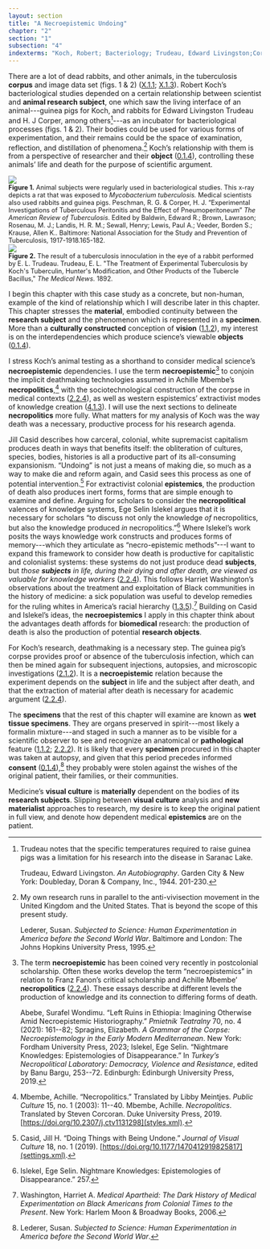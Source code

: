 ```yaml
---
layout: section
title: "A Necroepistemic Undoing"
chapter: "2"
section: "1"
subsection: "4"
indexterms: "Koch, Robert; Bacteriology; Trudeau, Edward Livingston;Corper, H. J.;Death Studies"
---
```


There are a lot of dead rabbits, and other animals, in the tuberculosis <span data-tooltip aria-haspopup="true" class="has-tip" data-disable-hover="false" tabindex="1" data-title="A corpus refers to a collection of texts used for computational analysis."><b>corpus</b></span> and image data set (figs. 1 & 2) (<a href="{{ site.baseurl }}/dissertation/X_1_1">X.1.1</a>; <a href="{{ site.baseurl }}/dissertation/X_1_3">X.1.3</a>). Robert Koch’s bacteriological studies depended on a certain relationship between scientist and <span data-tooltip aria-haspopup="true" class="has-tip" data-disable-hover="false" tabindex="1" data-title="Subject here refers to an animal subject, but one which fits within the power schema between researcher and the thing researched."><b>animal research subject</b></span>, one which saw the living interface of an animal---guinea pigs for Koch, and rabbits for Edward Livingston Trudeau and H. J Corper, among others[^fn1]---as an incubator for bacteriological processes (figs. 1 & 2). Their bodies could be used for various forms of experimentation, and their remains could be the space of examination, reflection, and distillation of phenomena.[^fn2] Koch’s relationship with them is from a perspective of researcher and their <span data-tooltip aria-haspopup="true" class="has-tip" data-disable-hover="false" tabindex="1" data-title="The term research subject refers to a human person who has been ingested into a research program, and whose identity, personhood, and body have become the focus of a research program. I think of the subject in a Foucauldian sense: The 'subject' is a pun on the monarchal subject, someone who has no agency under the spectacular power of the sovereign. In this case it the subject lacks agency in relation to the researcher studying them."><b>object</b></span> (<a href="{{ site.baseurl }}/dissertation/0_1_4">0.1.4</a>), controlling these animals’ life and death for the purpose of scientific argument.

<div class="card float-right half-width-image"><img id="TheAmericanReviewofTuberc1_1917-1918_203" class="image-medium image-center" src="{{ site.baseurl }}/assets/img/TheAmericanReviewofTuberc1_1917-1918_203.jpg">

<div class="caption-font" style="font-size:.9em"><b>Figure 1.</b> Animal subjects were regularly used in bacteriological studies. This x-ray depicts a rat that was exposed to <i>Mycobacterium tuberculosis.</i> Medical scientists also used rabbits and guinea pigs. Peschman, R. G. & Corper, H. J. “Experimental Investigations of Tuberculous Peritonitis and the Effect of Pneumoperitoneum” <i>The American Review of Tuberculosis</i>. Edited by Baldwin, Edward R.; Brown, Lawrason; Rosenau, M. J.; Landis, H. R. M.; Sewall, Henry; Lewis, Paul A.; Veeder, Borden S.; Krause, Allen K.. Baltimore: National Association for the Study and Prevention of Tuberculosis, 1917-1918.165-182.</div>

<img id="Trudeau_TheTreatmentofExperimenta_TheMedicalNews_1892_36" src="{{ site.baseurl }}/assets/img/Trudeau_TheTreatmentofExperimenta_TheMedicalNews_1892_36.jpg">

<div class="caption-font" style="font-size:.9em"><b>Figure 2.</b> The result of a tuberculosis innoculation in the eye of a rabbit performed by E. L. Trudeau. Trudeau, E. L. "The Treatment of Experimental Tuberculosis by Koch's Tuberculin, Hunter's Modification, and Other Products of the Tubercle Bacillus," <i>The Medical News</i>. 1892.</div></div>

I begin this chapter with this case study as a concrete, but non-human, example of the kind of relationship which I will describe later in this chapter. This chapter stresses the <span data-tooltip aria-haspopup="true" class="has-tip" data-disable-hover="false" tabindex="1" data-title="I use this term, 'material', to connect my thinking to new materialism, a philosophical posthuman approach which sees nonhuman agents in the world as having distinct agencies. Material broadly refers to the complex lives of nonhuman-- things and their interactions in the world."><b>material</b></span>, embodied continuity between the <span data-tooltip aria-haspopup="true" class="has-tip" data-disable-hover="false" tabindex="1" data-title="The term research subject refers to a human person who has been ingested into a research program, and whose identity, personhood, and body have become the focus of a research program. I think of the subject in a Foucauldian sense: The 'subject' is a pun on the monarchal subject, someone who has no agency under the spectacular power of the sovereign. In this case it the subject lacks agency in relation to the researcher studying them."><b>research subject</b></span> and the phenomenon which is represented in a <span data-tooltip aria-haspopup="true" class="has-tip" data-disable-hover="false" tabindex="1" data-title="Specimen refers to any naturally occurring phenomenon that has been extracted from its original context and placed within a knowledge framework to understand and describe that phenomenon."><b>specimen</b></span>. More than a <span data-tooltip aria-haspopup="true" class="has-tip" data-disable-hover="false" tabindex="1" data-title="Social construction refers to a philosophical approach to ontology and epistemics, where human understandings of phenomena are dependent on a social agreement regarding how that phenomenon is interpreted."><b>culturally constructed</b></span> conception of <span data-tooltip aria-haspopup="true" class="has-tip" data-disable-hover="false" tabindex="1" data-title="Visual culture refers to an interdisciplinary field that looks at the social construction of vision."><b>vision</b></span> (<a href="{{ site.baseurl }}/dissertation/1_1_2">1.1.2</a>), my interest is on the interdependencies which produce science’s viewable <span data-tooltip aria-haspopup="true" class="has-tip" data-disable-hover="false" tabindex="1" data-title="I use the term research object to refer to materials that have been divorced from the subject of their origin. Object, as I use it, carefully considers how human patients are denied their humanity through transformations that deem them as objects."><b>objects</b></span> (<a href="{{ site.baseurl }}/dissertation/0_1_4">0.1.4</a>). 

I stress Koch’s animal testing as a shorthand to consider medical science’s <span data-tooltip aria-haspopup="true" class="has-tip" data-disable-hover="false" tabindex="1" data-title="Necroepistemic refers to the ways deathmaking practices are leveraged in the process of knowledge creation."><b>necroepistemic</b></span> dependencies. I use the term <span data-tooltip aria-haspopup="true" class="has-tip" data-disable-hover="false" tabindex="1" data-title="Necroepistemic refers to the ways deathmaking practices are leveraged in the process of knowledge creation."><b>necroepistemic</b></span>[^fn3] to conjoin the implicit deathmaking technologies assumed in Achille Mbembe’s <span data-tooltip aria-haspopup="true" class="has-tip" data-disable-hover="false" tabindex="1" data-title="Necropolitics refers to the implicit and structural means by which certain political actors are made to die."><b>necropolitics</b></span>,[^fn4] with the sociotechnological construction of the corpse in medical contexts (<a href="{{ site.baseurl }}/dissertation/2_2_4">2.2.4</a>), as well as western espistemics’ extractivist modes of knowledge creation (<a href="{{ site.baseurl }}/dissertation/4_1_3">4.1.3</a>). I will use the next sections to delineate <span data-tooltip aria-haspopup="true" class="has-tip" data-disable-hover="false" tabindex="1" data-title="Necropolitics refers to the implicit and structural means by which certain political actors are made to die."><b>necropolitics</b></span> more fully. What matters for my analysis of Koch was the way death was a necessary, productive process for his research agenda.

Jill Casid describes how carceral, colonial, white supremacist capitalism produces death in ways that benefits itself: the obliteration of cultures, species, bodies, histories is all a productive part of its all-consuming expansionism. “Undoing” is not just a means of making die, so much as a way to make die and reform again, and Casid sees this process as one of potential intervention.[^fn5] For extractivist colonial <span data-tooltip aria-haspopup="true" class="has-tip" data-disable-hover="false" tabindex="1" data-title="Epistemics is a philosophical term referring to the study of knowledge. I use it to talk about the entwined practices of scientific culture, its arguments, and its methodologies."><b>epistemics</b></span>, the production of death also produces inert forms, forms that are simple enough to examine and define. Arguing for scholars to consider the <span data-tooltip aria-haspopup="true" class="has-tip" data-disable-hover="false" tabindex="1" data-title="Necropolitics refers to the implicit and structural means by which certain political actors are made to die."><b>necropolitical</b></span> valences of knowledge systems, Ege Selin Islekel argues that it is necessary for scholars “to discuss not only the knowledge <i>of</i> necropolitics, but also the knowledge produced <i>in</i> necropolitics.”[^fn6] Where Islekel’s work posits the ways knowledge work constructs and produces forms of memory---which they articulate as “necro-epistemic methods”---I want to expand this framework to consider how death is productive for capitalistic and colonialist systems: these systems do not just produce dead <span data-tooltip aria-haspopup="true" class="has-tip" data-disable-hover="false" tabindex="1" data-title="The term research subject refers to a human person who has been ingested into a research program, and whose identity, personhood, and body have become the focus of a research program. I think of the subject in a Foucauldian sense: The 'subject' is a pun on the monarchal subject, someone who has no agency under the spectacular power of the sovereign. In this case it the subject lacks agency in relation to the researcher studying them."><b>subjects</b></span>, but <i>those <span data-tooltip aria-haspopup="true" class="has-tip" data-disable-hover="false" tabindex="1" data-title="The term research subject refers to a human person who has been ingested into a research program, and whose identity, personhood, and body have become the focus of a research program. I think of the subject in a Foucauldian sense: The 'subject' is a pun on the monarchal subject, someone who has no agency under the spectacular power of the sovereign. In this case it the subject lacks agency in relation to the researcher studying them."><b>subjects</b></span> in life, during their dying and after death, are viewed as valuable for knowledge workers</i> (<a href="{{ site.baseurl }}/dissertation/2_2_4">2.2.4</a>). This follows Harriet Washington’s observations about the treatment and exploitation of Black communities in the history of medicine: a sick population was useful to develop remedies for the ruling whites in America’s racial hierarchy (<a href="{{ site.baseurl }}/dissertation/1_3_5">1.3.5</a>).[^fn7] Building on Casid and Islekel’s ideas, the <span data-tooltip aria-haspopup="true" class="has-tip" data-disable-hover="false" tabindex="1" data-title="Necroepistemic refers to the ways deathmaking practices are leveraged in the process of knowledge creation."><b>necroepistemics</b></span> I apply in this chapter think about the advantages death affords for <span data-tooltip aria-haspopup="true" class="has-tip" data-disable-hover="false" tabindex="1" data-title="Biomedicine is an approach to health that uses scientific approaches to evidence-based medicine, with an emphasis on generalized treatments with surgical and pharmaceutical methods. It combines knowledge from a range of scientific disciplines, like biology, chemistry, physiology, pathology, as part of its evidence-based and causal claims."><b>biomedical</b></span> research: the production of death is also the production of potential <span data-tooltip aria-haspopup="true" class="has-tip" data-disable-hover="false" tabindex="1" data-title="I use the term research object to refer to materials that have been divorced from the subject of their origin. Object, as I use it, carefully considers how human patients are denied their humanity through transformations that deem them as objects."><b>research objects</b></span>.

For Koch’s research, deathmaking is a necessary step. The guinea pig’s corpse provides proof or absence of the tuberculosis infection, which can then be mined again for subsequent injections, autopsies, and microscopic investigations (<a href="{{ site.baseurl }}/dissertation/2_1_2">2.1.2</a>). It is a <span data-tooltip aria-haspopup="true" class="has-tip" data-disable-hover="false" tabindex="1" data-title="Necroepistemic refers to the ways deathmaking practices are leveraged in the process of knowledge creation."><b>necroepistemic</b></span> relation because the experiment depends on the <span data-tooltip aria-haspopup="true" class="has-tip" data-disable-hover="false" tabindex="1" data-title="The term research subject refers to a human person who has been ingested into a research program, and whose identity, personhood, and body have become the focus of a research program. I think of the subject in a Foucauldian sense: The 'subject' is a pun on the monarchal subject, someone who has no agency under the spectacular power of the sovereign. In this case it the subject lacks agency in relation to the researcher studying them."><b>subject</b></span> in life and the subject after death, and that the extraction of material after death is necessary for academic argument (<a href="{{ site.baseurl }}/dissertation/2_2_4">2.2.4</a>).

The <span data-tooltip aria-haspopup="true" class="has-tip" data-disable-hover="false" tabindex="1" data-title="Specimen refers to any naturally occurring phenomenon that has been extracted from its original context and placed within a knowledge framework to understand and describe that phenomenon."><b>specimens</b></span> that the rest of this chapter will examine are known as <span data-tooltip aria-haspopup="true" class="has-tip" data-disable-hover="false" tabindex="1" data-title="Wet specimens refer to living tissues preserved in fluid. Contemporary wet specimens are usually submerged in a formalin mixture, and older specimens from the eighteenth and nineteenth centuries were usually preserved in a spirit like rum or whiskey."><b>wet tissue specimens</b></span>. They are organs preserved in spirit---most likely a formalin mixture---and staged in such a manner as to be visible for a scientific observer to see and recognize an anatomical or <span data-tooltip aria-haspopup="true" class="has-tip" data-disable-hover="false" tabindex="1" data-title="Pathology refers to the study of aberrant phenomenon in the human body and how it is linked to human illness."><b>pathological</b></span> feature (<a href="{{ site.baseurl }}/dissertation/1_1_2">1.1.2</a>; <a href="{{ site.baseurl }}/dissertation/2_2_2">2.2.2</a>). It is likely that every <span data-tooltip aria-haspopup="true" class="has-tip" data-disable-hover="false" tabindex="1" data-title="Specimen refers to any naturally occurring phenomenon that has been extracted from its original context and placed within a knowledge framework to understand and describe that phenomenon."><b>specimen</b></span> procured in this chapter was taken at autopsy, and given that this period precedes informed <span data-tooltip aria-haspopup="true" class="has-tip" data-disable-hover="false" tabindex="1" data-title="I use the phrase 'consent' to refer to the idea of informed consent: that a research subject needs to be aware of what will happen to them in a research project, and that they have the ability to say 'no' at any point during the research program."><b>consent</b></span> (<a href="{{ site.baseurl }}/dissertation/0_1_4">0.1.4</a>),[^fn8] they probably were stolen against the wishes of the original patient, their families, or their communities.

Medicine’s <span data-tooltip aria-haspopup="true" class="has-tip" data-disable-hover="false" tabindex="1" data-title="Visual culture refers to an interdisciplinary field that looks at the social construction of vision."><b>visual culture</b></span> is <span data-tooltip aria-haspopup="true" class="has-tip" data-disable-hover="false" tabindex="1" data-title="I use this term, 'material', to connect my thinking to new materialism, a philosophical posthuman approach which sees nonhuman agents in the world as having distinct agencies. Material broadly refers to the complex lives of nonhuman-- things and their interactions in the world."><b>materially</b></span> dependent on the bodies of its <span data-tooltip aria-haspopup="true" class="has-tip" data-disable-hover="false" tabindex="1" data-title="The term research subject refers to a human person who has been ingested into a research program, and whose identity, personhood, and body have become the focus of a research program. I think of the subject in a Foucauldian sense: The 'subject' is a pun on the monarchal subject, someone who has no agency under the spectacular power of the sovereign. In this case it the subject lacks agency in relation to the researcher studying them."><b>research subjects</b></span>. Slipping between <span data-tooltip aria-haspopup="true" class="has-tip" data-disable-hover="false" tabindex="1" data-title="Visual culture refers to an interdisciplinary field that looks at the social construction of vision."><b>visual culture</b></span> analysis and <span data-tooltip aria-haspopup="true" class="has-tip" data-disable-hover="false" tabindex="1" data-title="Epistemics is a philosophical term referring to the study of knowledge. I use it to talk about the entwined practices of scientific culture, its arguments, and its methodologies."><b>new materialist</b></span> approaches to research, my desire is to keep the original patient in full view, and denote how dependent medical <span data-tooltip aria-haspopup="true" class="has-tip" data-disable-hover="false" tabindex="1" data-title="Epistemics is a philosophical term referring to the study of knowledge. I use it to talk about the entwined practices of scientific culture, its arguments, and its methodologies."><b>epistemics</b></span> are on the patient.

<div class="style-divider">
 	<div class="line"></div>
</div>

[^fn1]: Trudeau notes that the specific temperatures required to raise guinea pigs was a limitation for his research into the disease in Saranac Lake. 
	
	Trudeau, Edward Livingston. <i>An Autobiography</i>. Garden City & New York: Doubleday, Doran & Company, Inc., 1944. 201-230.

[^fn2]: My own research runs in parallel to the anti-vivisection movement in the United Kingdom and the United States. That is beyond the scope of this present study.
	
	Lederer, Susan. <i>Subjected to Science: Human Experimentation in America before the Second World War</i>. Baltimore and London: The Johns Hopkins University Press, 1995.

[^fn3]: The term <span data-tooltip aria-haspopup="true" class="has-tip" data-disable-hover="false" tabindex="1" data-title="Necroepistemic refers to the ways deathmaking practices are leveraged in the process of knowledge creation."><b>necroepistemic</b></span> has been coined very recently in postcolonial scholarship. Often these works develop the term “necroepistemics” in relation to Franz Fanon’s critical scholarship and Achille Mbembe’ <span data-tooltip aria-haspopup="true" class="has-tip" data-disable-hover="false" tabindex="1" data-title="Necropolitics refers to the implicit and structural means by which certain political actors are made to die."><b>necropolitics</b></span> (<a href="{{ site.baseurl }}/dissertation/2_2_4">2.2.4</a>). These essays describe at different levels the production of knowledge and its connection to differing forms of death.
	
	Abebe, Surafel Wondimu. “Left Ruins in Ethiopia: Imagining Otherwise Amid Necroepistemic Historiography.” <i>Pmietnik Teatralny</i> 70, no. 4 (2021): 161--82; Spragins, Elizabeth. <i>A Grammar of the Corpse: Necroepistemology in the Early Modern Mediterranean</i>. New York: Fordham University Press, 2023; Islekel, Ege Selin. “Nightmare Knowledges: Epistemologies of Disappearance.” In <i>Turkey’s Necropolitical Laboratory: Democracy, Violence and Resistance</i>, edited by Banu Bargu, 253--72. Edinburgh: Edinburgh University Press, 2019.

[^fn4]: Mbembe, Achille. “Necropolitics.” Translated by Libby Meintjes. <i>Public Culture</i> 15, no. 1 (2003): 11--40. Mbembe, Achille. <i>Necropolitics</i>. Translated by Steven Corcoran. Duke University Press, 2019. [https://doi.org/10.2307/j.ctv1131298](styles.xml).

[^fn5]: Casid, Jill H. “Doing Things with Being Undone.” <i>Journal of Visual Culture</i> 18, no. 1 (2019). [https://doi.org/10.1177/1470412919825817](settings.xml).

[^fn6]: Islekel, Ege Selin. Nightmare Knowledges: Epistemologies of Disappearance.” 257.

[^fn7]: Washington, Harriet A. <i>Medical Apartheid: The Dark History of Medical Experimentation on Black Americans from Colonial Times to the Present</i>. New York: Harlem Moon & Broadway Books, 2006.

[^fn8]: Lederer, Susan. <i>Subjected to Science: Human Experimentation in America before the Second World War</i>.